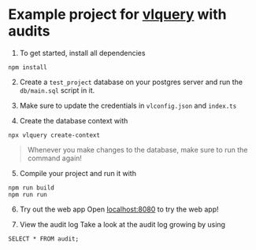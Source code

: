 # Example project for [vlquery](https://npmjs.com/vlquery) with audits

1. To get started, install all dependencies
```
npm install
```

2. Create a `test_project` database on your postgres server and run the `db/main.sql` script in it.
3. Make sure to update the credentials in `vlconfig.json` and `index.ts`

4. Create the database context with
```
npx vlquery create-context
```

> Whenever you make changes to the database, make sure to run the command again!

5. Compile your project and run it with
```
npm run build
npm run run
```

6. Try out the web app
Open [localhost:8080](http://localhost:8080/) to try the web app!

7. View the audit log
Take a look at the audit log growing by using 
```
SELECT * FROM audit;
```